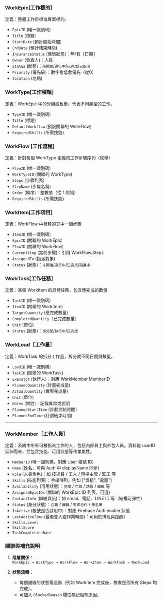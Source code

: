 ### WorkEpic[工作標的］
定義：整體工作目標或專案標的。
- `EpicID` (唯一識別碼)
- `Title` (標題)
- `StartDate` (預計開始時間)
- `EndDate` (預計結束時間)
- `InsuranceStatus` (保險狀態)：無/有［日期］  
- `Owner` (負責人)：人員
- `Status` (狀態)：`待開始`/`進行中`/`已完成`/`已取消`  
- `Priority` (優先級)：數字愈低愈優先（從0）
- `location` (地點)

### WorkType[工作種類］
定義：WorkEpic 中的分類或枚舉，代表不同類型的工作。
- `TypeID` (唯一識別碼)
- `Title` (標題)
- `DefaultWorkflow` (預設關聯的 WorkFlow)  
- `RequiredSkills` (所需技能)

### WorkFlow [工作流程］
定義：針對每個 WorkType 定義的工作步驟序列（枚舉）
- `FlowID` (唯一識別碼)
- `WorkTypeID` (關聯的 WorkType)  
- `Steps` (步驟列表)
- `StepName` (步驟名稱)
- `Order` (順序)：整數值（從 1 開始）  
- `RequiredSkills` (所需技能)

### WorkItem[工作項目］
定義：WorkFlow 中具體的其中一個步驟
- `ItemID` (唯一識別碼)
- `EpicID` (關聯的 WorkEpic)  
- `FlowID` (關聯的 WorkFlow)  
- `CurrentStep` (當前步驟)：引用 WorkFlow.Steps  
- `AssignedTo` (指派對象)  
- `Status` (狀態)：`未開始`/`進行中`/`已完成`/`阻塞中`  

### WorkTask[工作任務］
定義：某個 WorkItem 的具體任務，包含應完成的數量
- `TaskID` (唯一識別碼)
- `ItemID` (關聯的 WorkItem)  
- `TargetQuantity` (應完成數量)
- `CompletedQuantity`（已完成數量）
- `Unit` (單位)
- `Status` (狀態)：`待分配`/`執行中`/`已完成`  

### WorkLoad［工作量］  
定義：WorkTask 的拆分工作量，拆分成不同日期與數量。

- `LoadID` (唯一識別碼)
- `TaskID` (關聯的 WorkTask)  
- `Executor` (執行人)：對應 WorkMember.MemberID  
- `PlannedQuantity` (計畫完成量)  
- `ActualQuantity` (實際完成量)  
- `Unit` (單位)  
- `Notes` (備註)：記錄異常或說明  
- `PlannedStartTime` (計劃開始時間)
- `PlannedEndTime` (計劃結束時間)
---

### WorkMember［工作人員］  
定義：系統中所有可被指派工作的人，包括內部員工與外包人員。資料從 userID 延伸而來，並包含技能、可用狀態等作業屬性。

- `MemberID` (唯一識別碼，對應 User 帳號 ID)
- `Name` (姓名，可與 Auth 中 displayName 同步)
- `Role` (人員角色)：如 技術員 / 工人 / 現場主管 / 監工 等
- `Skills` (技能列表)：字串陣列，例如 ["焊接", "電器"]
- `Availability` (可用狀態)：`空閒` / `忙碌` / `請假` / `離線` 等
- `AssignedEpicIDs` (關聯的 WorkEpic ID 列表，可選)
- `ContactInfo` (聯絡資訊)：如 email、電話、LINE ID 等（結構可彈性）
- `Status` (身分狀態)：`在職` / `離職` / `暫停合作` / `黑名單`
- `IsActive` (帳號是否啟用中)：對應 Firebase Auth enable 狀態
- `LastActiveTime` (最後登入或作業時間)：可用於排班與提醒）
- `Skills.Level` 
- `SkillScore` 
- `TaskCompletionRate` 

### **關聯與補充說明**
1. **階層關係**：  
   `WorkEpic → WorkType → WorkFlow → WorkItem → WorkTask → WorkLoad`  

2. **狀態流轉**：  
   - 每個層級的狀態需連動（例如 WorkItem 完成後，檢查是否所有 Steps 均完成）。  
   - 可加入 `BlockedReason` 欄位標記阻塞原因。  